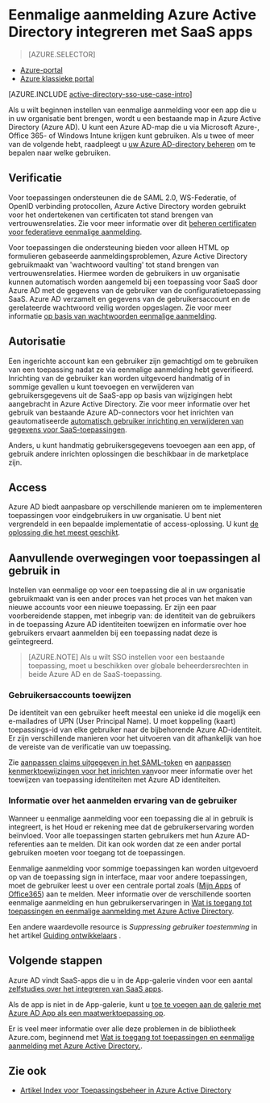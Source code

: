 <properties
    pageTitle="Eenmalige aanmelding Azure Active Directory integreren met SaaS apps |  Microsoft Azure"
    description="Eenmalige aanmelding verificatie en gecentraliseerde toegangsbeheer met SaaS-apps in Azure Active Directory van gebruikers inschakelen. Een overzicht van het integreren van Azure Active Directory aan SaaS-apps."
    services="active-directory"
      keywords="Azure AD integreren met SaaS apps"
    documentationCenter=""
    authors="curtand"
    manager="femila"
    editor=""/>

<tags
    ms.service="active-directory"
    ms.devlang="na"
    ms.topic="article"
    ms.tgt_pltfrm="na"
    ms.workload="identity"
    ms.date="09/30/2016"
    ms.author="curtand"/>

# <a name="integrate-azure-active-directory-single-sign-on-with-saas-apps"></a>Eenmalige aanmelding Azure Active Directory integreren met SaaS apps  

> [AZURE.SELECTOR]
- [Azure-portal](active-directory-enterprise-apps-manage-sso.md)
- [Azure klassieke portal](active-directory-sso-integrate-saas-apps.md)

[AZURE.INCLUDE [active-directory-sso-use-case-intro](../../includes/active-directory-sso-use-case-intro.md)]

Als u wilt beginnen instellen van eenmalige aanmelding voor een app die u in uw organisatie bent brengen, wordt u een bestaande map in Azure Active Directory (Azure AD). U kunt een Azure AD-map die u via Microsoft Azure-, Office 365- of Windows Intune krijgen kunt gebruiken. Als u twee of meer van de volgende hebt, raadpleegt u [uw Azure AD-directory beheren](active-directory-administer.md) om te bepalen naar welke gebruiken.

## <a name="authentication"></a>Verificatie

Voor toepassingen ondersteunen die de SAML 2.0, WS-Federatie, of OpenID verbinding protocollen, Azure Active Directory worden gebruikt voor het ondertekenen van certificaten tot stand brengen van vertrouwensrelaties. Zie voor meer informatie over dit [beheren certificaten voor federatieve eenmalige aanmelding](active-directory-sso-certs.md).

Voor toepassingen die ondersteuning bieden voor alleen HTML op formulieren gebaseerde aanmeldingsproblemen, Azure Active Directory gebruikmaakt van 'wachtwoord vaulting' tot stand brengen van vertrouwensrelaties. Hiermee worden de gebruikers in uw organisatie kunnen automatisch worden aangemeld bij een toepassing voor SaaS door Azure AD met de gegevens van de gebruiker van de configuratietoepassing SaaS. Azure AD verzamelt en gegevens van de gebruikersaccount en de gerelateerde wachtwoord veilig worden opgeslagen. Zie voor meer informatie [op basis van wachtwoorden eenmalige aanmelding](active-directory-appssoaccess-whatis.md#password-based-single-sign-on).

## <a name="authorization"></a>Autorisatie

Een ingerichte account kan een gebruiker zijn gemachtigd om te gebruiken van een toepassing nadat ze via eenmalige aanmelding hebt geverifieerd. Inrichting van de gebruiker kan worden uitgevoerd handmatig of in sommige gevallen u kunt toevoegen en verwijderen van gebruikersgegevens uit de SaaS-app op basis van wijzigingen hebt aangebracht in Azure Active Directory. Zie voor meer informatie over het gebruik van bestaande Azure AD-connectors voor het inrichten van geautomatiseerde [automatisch gebruiker inrichting en verwijderen van gegevens voor SaaS-toepassingen](active-directory-saas-app-provisioning.md).

Anders, u kunt handmatig gebruikersgegevens toevoegen aan een app, of gebruik andere inrichten oplossingen die beschikbaar in de marketplace zijn.

## <a name="access"></a>Access

Azure AD biedt aanpasbare op verschillende manieren om te implementeren toepassingen voor eindgebruikers in uw organisatie. U bent niet vergrendeld in een bepaalde implementatie of access-oplossing. U kunt [de oplossing die het meest geschikt](active-directory-appssoaccess-whatis.md#deploying-azure-ad-integrated-applications-to-users).

## <a name="additional-considerations-for-applications-already-in-use"></a>Aanvullende overwegingen voor toepassingen al gebruik in

Instellen van eenmalige op voor een toepassing die al in uw organisatie gebruikmaakt van is een ander proces van het proces van het maken van nieuwe accounts voor een nieuwe toepassing. Er zijn een paar voorbereidende stappen, met inbegrip van: de identiteit van de gebruikers in de toepassing Azure AD identiteiten toewijzen en informatie over hoe gebruikers ervaart aanmelden bij een toepassing nadat deze is geïntegreerd.

> [AZURE.NOTE] Als u wilt SSO instellen voor een bestaande toepassing, moet u beschikken over globale beheerdersrechten in beide Azure AD en de SaaS-toepassing.

### <a name="mapping-user-accounts"></a>Gebruikersaccounts toewijzen

De identiteit van een gebruiker heeft meestal een unieke id die mogelijk een e-mailadres of UPN (User Principal Name). U moet koppeling (kaart) toepassings-id van elke gebruiker naar de bijbehorende Azure AD-identiteit. Er zijn verschillende manieren voor het uitvoeren van dit afhankelijk van hoe de vereiste van de verificatie van uw toepassing.

Zie [aanpassen claims uitgegeven in het SAML-token](http://social.technet.microsoft.com/wiki/contents/articles/31257.azure-active-directory-customizing-claims-issued-in-the-saml-token-for-pre-integrated-apps.aspx) en [aanpassen kenmerktoewijzingen voor het inrichten van](active-directory-saas-customizing-attribute-mappings.md)voor meer informatie over het toewijzen van toepassing identiteiten met Azure AD identiteiten.

### <a name="understanding-the-users-log-in-experience"></a>Informatie over het aanmelden ervaring van de gebruiker

Wanneer u eenmalige aanmelding voor een toepassing die al in gebruik is integreert, is het Houd er rekening mee dat de gebruikerservaring worden beïnvloed. Voor alle toepassingen starten gebruikers met hun Azure AD-referenties aan te melden. Dit kan ook worden dat ze een ander portal gebruiken moeten voor toegang tot de toepassingen.

Eenmalige aanmelding voor sommige toepassingen kan worden uitgevoerd op van de toepassing sign in interface, maar voor andere toepassingen, moet de gebruiker leest u over een centrale portal zoals ([Mijn Apps](http://myapps.microsoft.com) of [Office365](http://portal.office.com/myapps)) aan te melden. Meer informatie over de verschillende soorten eenmalige aanmelding en hun gebruikerservaringen in [Wat is toegang tot toepassingen en eenmalige aanmelding met Azure Active Directory](active-directory-appssoaccess-whatis.md).

Een andere waardevolle resource is *Suppressing gebruiker toestemming* in het artikel [Guiding ontwikkelaars](active-directory-applications-guiding-developers-for-lob-applications.md) .

## <a name="next-steps"></a>Volgende stappen


Azure AD vindt SaaS-apps die u in de App-galerie vinden voor een aantal [zelfstudies over het integreren van SaaS apps](active-directory-saas-tutorial-list.md).

Als de app is niet in de App-galerie, kunt u [toe te voegen aan de galerie met Azure AD App als een maatwerktoepassing op](http://blogs.technet.com/b/ad/archive/2015/06/17/bring-your-own-app-with-azure-ad-self-service-saml-configuration-gt-now-in-preview.aspx).

Er is veel meer informatie over alle deze problemen in de bibliotheek Azure.com, beginnend met [Wat is toegang tot toepassingen en eenmalige aanmelding met Azure Active Directory.](active-directory-appssoaccess-whatis.md).

## <a name="see-also"></a>Zie ook

- [Artikel Index voor Toepassingsbeheer in Azure Active Directory](active-directory-apps-index.md)
